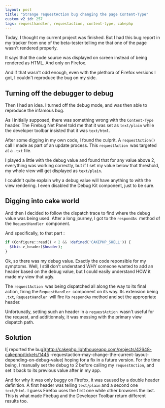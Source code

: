 ```yaml
---
layout: post
title: "Strange requestAction bug changing the page Content-Type"
custom_v2_id: 257
tags: requesthandler, requestaction, content-type, cakephp
---
```


Today, I thought my current project was finished. But I had this bug report in
my tracker from one of the beta-tester telling me that one of the page wasn't
rendered properly.

It says that the code source was displayed on screen instead of being rendered
as HTML. And only on Firefox.

And if that wasn't odd enough, even with the plethora of Firefox versions I
got, I couldn't reproduce the bug on my side.

## Turning off the debugger to debug

Then I had an idea. I turned off the debug mode, and was then able to
reproduce the infamous bug.

As I initially supposed, there was something wrong with the `Content-Type`
header. The Firebug Net Panel told me that it was set as `text/plain` while
the developer toolbar insisted that it was `text/html`.

After some digging in my own code, I found the culprit. A `requestAction()`
call I made as part of an update process. This `requestAction `was targeted at
a `.txt` file.

I played a little with the debug value and found that for any value above 2,
everything was working correctly, but if I set my value below that threshold,
my whole view will get displayed as `text/plain`.

I couldn't quite explain why a debug value will have anything to with the view
rendering. I even disabled the Debug Kit component, just to be sure.

## Digging into cake world

And then I decided to follow the dispatch trace to find where the debug value
was being used. After a long journey, I got to the `respondAs `method of the
`RequestHandler `component.

And specifically, to that part :


```php
if (Configure::read() < 2 && !defined('CAKEPHP_SHELL')) {
  $this->_header($header);
}
```

Ok, so there was my debug value. Exactly the code reponsible for my symptoms.
Well, I still don't understand WHY someone wanted to add an header based on
the debug value, but I could easily understand HOW it made my view that ugly.

The `requestAction `was being dispatched all along the way to its final
action, firing the `RequestHandler `component on its way. Its extension being
`.txt`, `RequestHandler `will fire its `respondAs` method and set the
appropriate header.

Unfortunatly, setting such an header in a `requestAction `wasn't useful for
the request, and additionnaly, it was messing with the primary view dispatch
path.

## Solution

I[ reported the
bug](http://cakephp.lighthouseapp.com/projects/42648-cakephp/tickets/1445
-requestaction-may-change-the-current-layout-depending-on-debug-value) hoping
for a fix in a future version. For the time being, I manually set the debug to
2 before calling my `requestAction`, and set it back to its previous value
after in my app.

And for why it was only buggy on Firefox, it was caused by a double header
definition. A first header was telling `text/plain` and a second one`
text/html`. I guess Firefox uses the first one while other browsers the last.
This is what made Firebug and the Developer Toolbar return different results
too.


